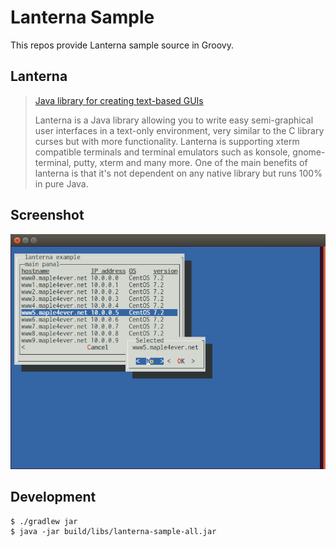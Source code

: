 # Lanterna Sample

This repos provide Lanterna sample source in Groovy.

## Lanterna

> [Java library for creating text-based GUIs](https://github.com/mabe02/lanterna)
>
> Lanterna is a Java library allowing you to write easy semi-graphical user interfaces in a text-only environment, very similar to the C library curses but with more functionality. Lanterna is supporting xterm compatible terminals and terminal emulators such as konsole, gnome-terminal, putty, xterm and many more. One of the main benefits of lanterna is that it's not dependent on any native library but runs 100% in pure Java.

## Screenshot

![screenshot](https://github.com/h1romas4/lanterna-sample/blob/master/docs/lanterna-sample.png)

## Development

```
$ ./gradlew jar
$ java -jar build/libs/lanterna-sample-all.jar
```
